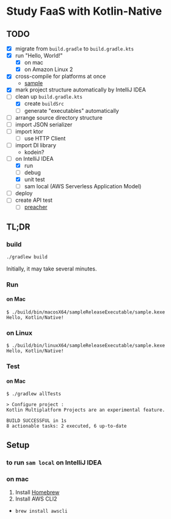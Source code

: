 # Study FaaS with Kotlin-Native

## TODO
- [x] migrate from `build.gradle` to `build.gradle.kts`
- [x] run "Hello, World!"
  - [x] on mac
  - [x] on Amazon Linux 2
- [x] cross-compile for platforms at once
  - [sample][example to build at once]
- [x] mark project structure automatically by IntelliJ IDEA
- [ ] clean up `build.gradle.kts`
  - [x] create `buildSrc`
  - [ ] generate "executables" automatically
- [ ] arrange source directory structure
- [ ] import JSON serializer
- [ ] import ktor
  - [ ] use HTTP Client
- [ ] import DI library
  - kodein?
- [ ] on IntelliJ IDEA
  - [x] run
  - [ ] debug
  - [x] unit test
  - [ ] sam local (AWS Serverless Application Model)
- [ ] deploy
- [ ] create API test
  - [ ] [preacher][preacher]

[example to build at once]: https://github.com/JetBrains/kotlin/blob/1.3.20/libraries/tools/kotlin-gradle-plugin-integration-tests/src/test/resources/testProject/new-mpp-native-binaries/kotlin-dsl/build.gradle.kts
[preacher]: https://github.com/ymoch/preacher

## TL;DR
### build
```sh
./gradlew build
```

Initially, it may take several minutes.

### Run
#### on Mac
```console
$ ./build/bin/macosX64/sampleReleaseExecutable/sample.kexe
Hello, Kotlin/Native!
```

### on Linux
```console
$ ./build/bin/linuxX64/sampleReleaseExecutable/sample.kexe
Hello, Kotlin/Native!
```

### Test
#### on Mac
```console
$ ./gradlew allTests

> Configure project :
Kotlin Multiplatform Projects are an experimental feature.

BUILD SUCCESSFUL in 1s
8 actionable tasks: 2 executed, 6 up-to-date
```


## Setup
### to run `sam local` on IntelliJ IDEA
### on mac
1. Install [Homebrew][Homebrew]
2. Install AWS CLI2
  * `brew install awscli`



[Homebrew]: https://brew.sh/
[Installing the AWS Toolkit for JetBrains]: https://docs.aws.amazon.com/toolkit-for-jetbrains/latest/userguide/setup-toolkit.html
